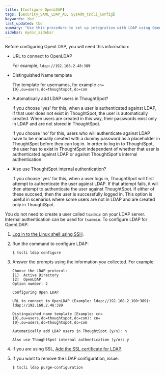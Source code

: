 ```yaml
---
title: [Configure OpenLDAP]
tags: [Security_SAML_LDAP_AD, SysAdm_tscli_Config]
keywords: tbd
last_updated: tbd
summary: "Use this procedure to set up integration with LDAP using OpenLDAP."
sidebar: mydoc_sidebar
---
```

Before configuring OpenLDAP, you will need this information:

-   URL to connect to OpenLDAP

    For example, `ldap://192.168.2.48:389`

-   Distinguished Name template

    The template for usernames, for example `cn={0},ou=users,dc=thoughtspot,dc=com`

-   Automatically add LDAP users in ThoughtSpot?

    If you choose 'yes' for this, when a user is authenticated against LDAP, if that user does not exist in ThoughtSpot, the user is automatically created. When users are created in this way, their passwords exist only in LDAP and are not stored in ThoughtSpot.

    If you choose 'no' for this, users who will authenticate against LDAP have to be manually created with a dummy password as a placeholder in ThoughtSpot before they can log in. In order to log in to ThoughtSpot, the user has to exist in ThoughtSpot independent of whether that user is authenticated against LDAP or against ThoughtSpot's internal authentication.

-   Also use ThoughtSpot internal authentication?

    If you choose 'yes' for this, when a user logs in, ThoughtSpot will first attempt to authenticate the user against LDAP. If that attempt fails, it will then attempt to authenticate the user against ThoughtSpot. If either of these succeed, then the user is successfully logged in. This option is useful in scenarios where some users are not in LDAP and are created only in ThoughtSpot.


You do not need to create a user called `tsadmin` on your LDAP server. Internal authentication can be used for `tsadmin`. To configure LDAP for OpenLDAP:

1. [Log in to the Linux shell using SSH](logins.html#ssh-to-the-appliance).
2. Run the command to configure LDAP:

    ```
    $ tscli ldap configure
    ```

3. Answer the prompts using the information you collected. For example:

    ```
    Choose the LDAP protocol:
    [1]  Active Directory
    [2]  OpenLDAP
    Option number: 2

    Configuring Open LDAP

    URL to connect to OpenLDAP (Example: ldap://192.168.2.100:389): ldap://192.168.2.48:389

    Distinguished name template (Example: cn={0},ou=users,dc=thoughtspot,dc=com): cn={0},ou=users,dc=thoughtspot,dc=com

    Automatically add LDAP users in ThoughtSpot (y/n): n

    Also use ThoughtSpot internal authentication (y/n): y
    ```

4. If you are using SSL, [Add the SSL certificate for LDAP](add_SSL_for_LDAP.html#).
5. If you want to remove the LDAP configuration, issue:

    ```
    $ tscli ldap purge-configuration
    ```
